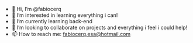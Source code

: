 - 👋 Hi, I’m @fabiocerq
- 👀 I’m interested in learning everything i can!
- 🌱 I’m currently learning back-end
- 💞️ I’m looking to collaborate on projects and everything i feel i could help!
- 📫 How to reach me: fabiocerq.esa@hotmail.com

<!---
fabiocerq/fabiocerq is a ✨ special ✨ repository because its `README.md` (this file) appears on your GitHub profile.
You can click the Preview link to take a look at your changes.
--->
